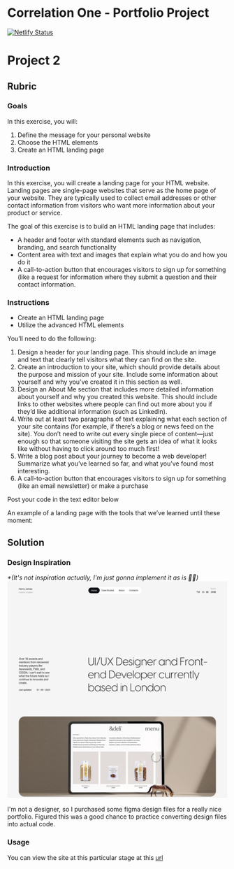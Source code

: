 # Correlation One - Portfolio Project
[![Netlify Status](https://api.netlify.com/api/v1/badges/7622edfd-cfa3-462b-86ea-29b47a23796b/deploy-status)](https://app.netlify.com/sites/gbockari/deploys)

# Project 2
## Rubric
### Goals

In this exercise, you will:

1. Define the message for your personal website
2. Choose the HTML elements
3. Create an HTML landing page

### Introduction

In this exercise, you will create a landing page for your HTML website. Landing pages are single-page websites that serve as the home page of your website. They are typically used to collect email addresses or other contact information from visitors who want more information about your product or service.

The goal of this exercise is to build an HTML landing page that includes:

- A header and footer with standard elements such as navigation, branding, and search functionality
- Content area with text and images that explain what you do and how you do it
- A call-to-action button that encourages visitors to sign up for something (like a request for information where they submit a question and their contact information.

###  Instructions

- Create an HTML landing page
- Utilize the advanced HTML elements

You’ll need to do the following:

1. Design a header for your landing page. This should include an image and text that clearly tell visitors what they can find on the site.
2. Create an introduction to your site, which should provide details about the purpose and mission of your site. Include some information about yourself and why you’ve created it in this section as well.
3. Design an About Me section that includes more detailed information about yourself and why you created this website. This should include links to other websites where people can find out more about you if they’d like additional information (such as LinkedIn).
4. Write out at least two paragraphs of text explaining what each section of your site contains (for example, if there’s a blog or news feed on the site). You don’t need to write out every single piece of content—just enough so that someone visiting the site gets an idea of what it looks like without having to click around too much first!
5. Write a blog post about your journey to become a web developer! Summarize what you’ve learned so far, and what you’ve found most interesting.
6. A call-to-action button that encourages visitors to sign up for something (like an email newsletter) or make a purchase

Post your code in the text editor below

An example of a landing page with the tools that we’ve learned until these moment:
## Solution

### Design Inspiration
_*(It's not inspiration actually, I'm just gonna implement it as is 🙈🤣)_
![Project 1 (About Page) Preview](./.media/project-2-preview.png)

I'm not a designer, so I purchased some figma design files for a really nice portfolio. Figured this was a good chance to practice converting design files into actual code.
### Usage
You can view the site at this particular stage at this [url](https://www.youtube.com/watch?v=dQw4w9WgXcQ)
